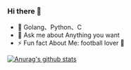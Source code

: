 ### Hi there 👋

- 🔭  Golang、Python、C
- 💬 Ask me about Anything you want
- ⚡ Fun fact About Me: football lover 🌈

[![Anurag's github stats](https://github-readme-stats.vercel.app/api?username=Alex1996a)](https://github.com/anuraghazra/github-readme-stats)
